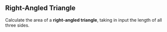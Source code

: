 ## Right-Angled Triangle 

Calculate the area of a **right-angled triangle**,  taking in input the length of all three sides.






